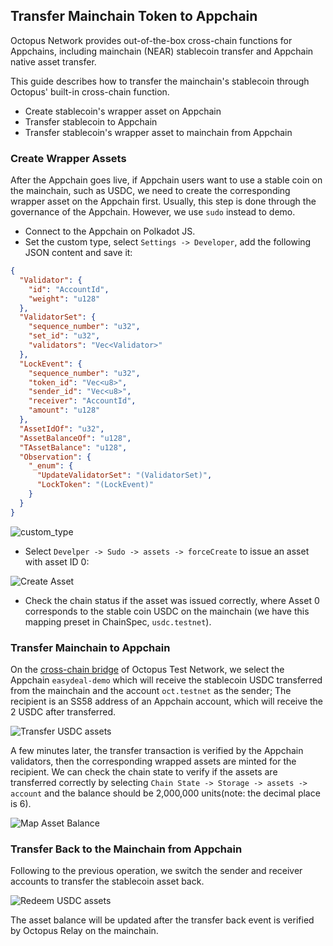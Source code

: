 ## Transfer Mainchain Token to Appchain

Octopus Network provides out-of-the-box cross-chain functions for Appchains, including mainchain (NEAR) stablecoin transfer and Appchain native asset transfer.

This guide describes how to transfer the mainchain's stablecoin through Octopus' built-in cross-chain function.

- Create stablecoin's wrapper asset on Appchain
- Transfer stablecoin to Appchain
- Transfer stablecoin's wrapper asset to mainchain from Appchain

### Create Wrapper Assets

After the Appchain goes live, if Appchain users want to use a stable coin on the mainchain, such as USDC, we need to create the corresponding wrapper asset on the Appchain first. Usually, this step is done through the governance of the Appchain. However, we use `sudo` instead to demo.

- Connect to the Appchain on Polkadot JS.
- Set the custom type, select `Settings -> Developer`, add the following JSON content and save it:

```json
{
  "Validator": {
    "id": "AccountId",
    "weight": "u128"
  },
  "ValidatorSet": {
    "sequence_number": "u32",
    "set_id": "u32",
    "validators": "Vec<Validator>"
  },
  "LockEvent": {
    "sequence_number": "u32",
    "token_id": "Vec<u8>",
    "sender_id": "Vec<u8>",
    "receiver": "AccountId",
    "amount": "u128"
  },
  "AssetIdOf": "u32",
  "AssetBalanceOf": "u128",
  "TAssetBalance": "u128",
  "Observation": {
    "_enum": {
      "UpdateValidatorSet": "(ValidatorSet)",
      "LockToken": "(LockEvent)"
    }
  }
}
```

![custom_type](../images/guides/custom_type.jpg)

- Select `Develper -> Sudo -> assets -> forceCreate` to issue an asset with asset ID 0:

![Create Asset](../images/guides/create_asset.png)

- Check the chain status if the asset was issued correctly, where Asset 0 corresponds to the stable coin USDC on the mainchain (we have this mapping preset in ChainSpec, `usdc.testnet`).

### Transfer Mainchain to Appchain

On the [cross-chain bridge](https://testnet.oct.network/bridge) of Octopus Test Network, we select the Appchain `easydeal-demo` which will receive the stablecoin USDC transferred from the mainchain and the account `oct.testnet` as the sender; The recipient is an SS58 address of an Appchain account, which will receive the 2 USDC after transferred.

![Transfer USDC assets](../images/guides/transfer_usdc.jpg)

A few minutes later, the transfer transaction is verified by the Appchain validators, then the corresponding wrapped assets are minted for the recipient. We can check the chain state to verify if the assets are transferred correctly by selecting `Chain State -> Storage -> assets -> account` and the balance should be 2,000,000 units(note: the decimal place is 6).

![Map Asset Balance](../images/guides/appchain_balance.jpg)

### Transfer Back to the Mainchain from Appchain

Following to the previous operation, we switch the sender and receiver accounts to transfer the stablecoin asset back.

![Redeem USDC assets](../images/guides/redeem_usdc.jpg)

The asset balance will be updated after the transfer back event is verified by Octopus Relay on the mainchain.
